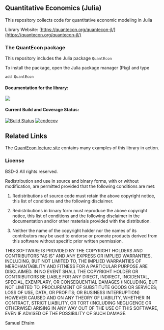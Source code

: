 
## Quantitative Economics (Julia)

This repository collects code for quantitative economic modeling in Julia

Library Website: [https://quantecon.org/quantecon-jl/](https://quantecon.org/quantecon-jl/)

### The QuantEcon package

This repository includes the Julia package `QuantEcon`

To install the package, open the Julia package manager (Pkg) and type

	add QuantEcon

#### Documentation for the library:

[![](https://img.shields.io/badge/docs-latest-blue.svg)](https://QuantEcon.github.io//QuantEcon.jl/latest)

#### Current Build and Coverage Status:

[![Build Status](https://github.com/QuantEcon/QuantEcon.jl/workflows/CI/badge.svg)](https://github.com/QuantEcon/QuantEcon.jl/actions/workflows/ci.yml)
[![codecov](https://codecov.io/gh/QuantEcon/QuantEcon.jl/branch/master/graph/badge.svg?token=NuciqAGfOw)](https://codecov.io/gh/QuantEcon/QuantEcon.jl)

## Related Links

The [QuantEcon lecture site](https://lectures.quantecon.org/) contains
many examples of this library in action.

### License


BSD-3 All rights reserved.

Redistribution and use in source and binary forms, with or without
modification, are permitted provided that the following conditions are met:

1. Redistributions of source code must retain the above copyright notice, this
   list of conditions and the following disclaimer.

2. Redistributions in binary form must reproduce the above copyright
  notice, this list of conditions and the following disclaimer in the
  documentation and/or other materials provided with the distribution.

3. Neither the name of the copyright holder nor the names of its
 contributors may be used to endorse or promote products derived from
 this software without specific prior written permission.

 THIS SOFTWARE IS PROVIDED BY THE COPYRIGHT HOLDERS AND CONTRIBUTORS
 "AS IS" AND ANY EXPRESS OR IMPLIED WARRANTIES, INCLUDING, BUT NOT
 LIMITED TO, THE IMPLIED WARRANTIES OF MERCHANTABILITY AND FITNESS FOR
 A PARTICULAR PURPOSE ARE DISCLAIMED. IN NO EVENT SHALL THE COPYRIGHT
 HOLDER OR CONTRIBUTORS BE LIABLE FOR ANY DIRECT, INDIRECT,
 INCIDENTAL, SPECIAL, EXEMPLARY, OR CONSEQUENTIAL DAMAGES (INCLUDING,
 BUT NOT LIMITED TO, PROCUREMENT OF SUBSTITUTE GOODS OR SERVICES; LOSS
 OF USE, DATA, OR PROFITS; OR BUSINESS INTERRUPTION) HOWEVER CAUSED
 AND ON ANY THEORY OF LIABILITY, WHETHER IN CONTRACT, STRICT
 LIABILITY, OR TORT (INCLUDING NEGLIGENCE OR OTHERWISE) ARISING IN ANY
 WAY OUT OF THE USE OF THIS SOFTWARE, EVEN IF ADVISED OF THE
 POSSIBILITY OF SUCH DAMAGE.



Samuel Efraim
